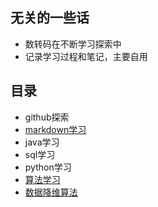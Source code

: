 ## 无关的一些话
- 数转码在不断学习探索中
- 记录学习过程和笔记，主要自用

## 目录
- github探索
- [markdown学习](https://github.com/WXL77/Notes/blob/main/markdown%E8%AF%AD%E6%B3%95.md)
- java学习
- sql学习
- python学习
- [算法学习](https://github.com/WXL77/Notes/blob/main/%E7%AE%97%E6%B3%95)
- [数据降维算法](https://github.com/WXL77/Notes/tree/main/%E6%95%B0%E6%8D%AE%E9%99%8D%E7%BB%B4)
